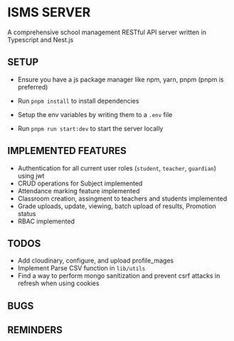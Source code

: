 # ISMS  SERVER
A comprehensive school management RESTful API server written in Typescript and Nest.js

## SETUP
- Ensure you have a js package manager like npm, yarn, pnpm (pnpm is preferred)

- Run `pnpm install` to install dependencies

- Setup the env variables by writing them to a `.env` file

- Run `pnpm run start:dev` to start the server locally


## IMPLEMENTED FEATURES
- Authentication for all current user roles (`student`, `teacher`, `guardian`) using jwt
- CRUD operations for Subject implemented
- Attendance marking feature implemented
- Classroom creation, assingment to teachers and students implemented
- Grade uploads, update, viewing, batch upload of results, Promotion status
- RBAC implemented

## TODOS
- Add cloudinary, configure, and upload profile_mages
- Implement Parse CSV function in  `lib/utils`
- Find a way to perform mongo sanitization and prevent csrf attacks in refresh when using cookies


## BUGS


## REMINDERS